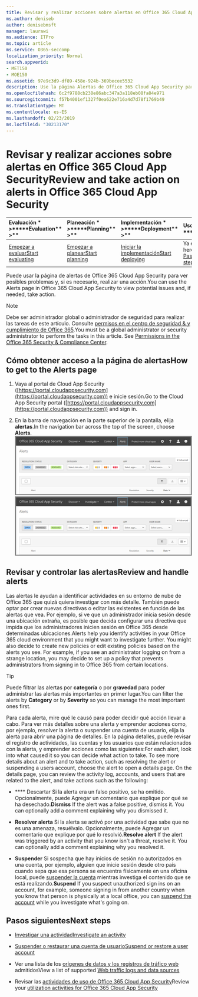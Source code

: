 ```yaml
---
title: Revisar y realizar acciones sobre alertas en Office 365 Cloud App Security
ms.author: deniseb
author: denisebmsft
manager: laurawi
ms.audience: ITPro
ms.topic: article
ms.service: O365-seccomp
localization_priority: Normal
search.appverid:
- MET150
- MOE150
ms.assetid: 97e9c3d9-df89-458e-924b-369becee5532
description: Use la página Alertas de Office 365 Cloud App Security para ver posibles problemas y emprender acciones. Puede omitir o resolver las alertas y, si es necesario, suspender una cuenta de usuario.
ms.openlocfilehash: 6c2f9788cb238e86abc347a3a118eb08fa84e971
ms.sourcegitcommit: f57b4001ef1327f0ea622e716a4d7d78f1769b49
ms.translationtype: MT
ms.contentlocale: es-ES
ms.lasthandoff: 02/23/2019
ms.locfileid: "30213170"
---
```

# <a name="review-and-take-action-on-alerts-in-office-365-cloud-app-security"></a><span data-ttu-id="7e863-104">Revisar y realizar acciones sobre alertas en Office 365 Cloud App Security</span><span class="sxs-lookup"><span data-stu-id="7e863-104">Review and take action on alerts in Office 365 Cloud App Security</span></span>
  
|<span data-ttu-id="7e863-105">Evaluación \* *\>*\*</span><span class="sxs-lookup"><span data-stu-id="7e863-105">\*\*\*\*Evaluation\*\* \>\*\*</span></span>|<span data-ttu-id="7e863-106">Planeación \* *\>*\*</span><span class="sxs-lookup"><span data-stu-id="7e863-106">\*\*\*\*Planning\*\* \>\*\*</span></span>|<span data-ttu-id="7e863-107">Implementación \* *\>*\*</span><span class="sxs-lookup"><span data-stu-id="7e863-107">\*\*\*\*Deployment\*\* \>\*\*</span></span>|<span data-ttu-id="7e863-108">Uso \* \* \* \*</span><span class="sxs-lookup"><span data-stu-id="7e863-108">\*\*\*\*Utilization\*\*\*\*</span></span>|
|:-----|:-----|:-----|:-----|
|[<span data-ttu-id="7e863-109">Empezar a evaluar</span><span class="sxs-lookup"><span data-stu-id="7e863-109">Start evaluating</span></span>](office-365-cas-overview.md) <br/> |[<span data-ttu-id="7e863-110">Empezar a planear</span><span class="sxs-lookup"><span data-stu-id="7e863-110">Start planning</span></span>](get-ready-for-office-365-cas.md) <br/> |[<span data-ttu-id="7e863-111">Iniciar la implementación</span><span class="sxs-lookup"><span data-stu-id="7e863-111">Start deploying</span></span>](turn-on-office-365-cas.md) <br/> |<span data-ttu-id="7e863-112">Ya está aquí.</span><span class="sxs-lookup"><span data-stu-id="7e863-112">You are here!</span></span>  <br/> [<span data-ttu-id="7e863-113">Pasos siguientes</span><span class="sxs-lookup"><span data-stu-id="7e863-113">Next steps</span></span>](#next-steps) <br/> |
   
<span data-ttu-id="7e863-114">Puede usar la página de alertas de Office 365 Cloud App Security para ver posibles problemas y, si es necesario, realizar una acción.</span><span class="sxs-lookup"><span data-stu-id="7e863-114">You can use the Alerts page in Office 365 Cloud App Security to view potential issues and, if needed, take action.</span></span>
  
> [!NOTE]
> <span data-ttu-id="7e863-p102">Debe ser administrador global o administrador de seguridad para realizar las tareas de este artículo. Consulte [permisos en el centro de seguridad &amp; y cumplimiento de Office 365](permissions-in-the-security-and-compliance-center.md).</span><span class="sxs-lookup"><span data-stu-id="7e863-p102">You must be a global administrator or security administrator to perform the tasks in this article. See [Permissions in the Office 365 Security &amp; Compliance Center](permissions-in-the-security-and-compliance-center.md).</span></span> 
  
## <a name="how-to-get-to-the-alerts-page"></a><span data-ttu-id="7e863-117">Cómo obtener acceso a la página de alertas</span><span class="sxs-lookup"><span data-stu-id="7e863-117">How to get to the Alerts page</span></span>

1. <span data-ttu-id="7e863-118">Vaya al portal de Cloud App Security ([https://portal.cloudappsecurity.com](https://portal.cloudappsecurity.com)) e inicie sesión.</span><span class="sxs-lookup"><span data-stu-id="7e863-118">Go to the Cloud App Security portal ([https://portal.cloudappsecurity.com](https://portal.cloudappsecurity.com)) and sign in.</span></span>
  
2. <span data-ttu-id="7e863-119">En la barra de navegación en la parte superior de la pantalla, elija **alertas**.</span><span class="sxs-lookup"><span data-stu-id="7e863-119">In the navigation bar across the top of the screen, choose **Alerts**.</span></span><br/><span data-ttu-id="7e863-120">![En la página Alertas, puede ver las alertas que se han desencadenado y las acciones que se han llevado a cabo.](media/3b53d4c9-4b13-435d-8547-8c0f9ae6b914.png)</span><span class="sxs-lookup"><span data-stu-id="7e863-120">![On the Alerts page, you can see alerts that were triggered and any actions taken.](media/3b53d4c9-4b13-435d-8547-8c0f9ae6b914.png)</span></span>
  
## <a name="review-and-handle-alerts"></a><span data-ttu-id="7e863-121">Revisar y controlar las alertas</span><span class="sxs-lookup"><span data-stu-id="7e863-121">Review and handle alerts</span></span>

<span data-ttu-id="7e863-p103">Las alertas le ayudan a identificar actividades en su entorno de nube de Office 365 que quizá quiera investigar con más detalle. También puede optar por crear nuevas directivas o editar las existentes en función de las alertas que vea. Por ejemplo, si ve que un administrador inicia sesión desde una ubicación extraña, es posible que decida configurar una directiva que impida que los administradores inicien sesión en Office 365 desde determinadas ubicaciones.</span><span class="sxs-lookup"><span data-stu-id="7e863-p103">Alerts help you identify activities in your Office 365 cloud environment that you might want to investigate further. You might also decide to create new policies or edit existing policies based on the alerts you see. For example, if you see an administrator logging on from a strange location, you may decide to set up a policy that prevents administrators from signing in to Office 365 from certain locations.</span></span>
  
> [!TIP]
> <span data-ttu-id="7e863-125">Puede filtrar las alertas por **categoría** o por **gravedad** para poder administrar las alertas más importantes en primer lugar.</span><span class="sxs-lookup"><span data-stu-id="7e863-125">You can filter the alerts by **Category** or by **Severity** so you can manage the most important ones first.</span></span> 
  
<span data-ttu-id="7e863-p104">Para cada alerta, mire qué le causó para poder decidir qué acción llevar a cabo. Para ver más detalles sobre una alerta y emprender acciones como, por ejemplo, resolver la alerta o suspender una cuenta de usuario, elija la alerta para abrir una página de detalles. En la página detalles, puede revisar el registro de actividades, las cuentas y los usuarios que están relacionados con la alerta, y emprender acciones como las siguientes:</span><span class="sxs-lookup"><span data-stu-id="7e863-p104">For each alert, look into what caused it so you can decide what action to take. To see more details about an alert and to take action, such as resolving the alert or suspending a users account, choose the alert to open a details page. On the details page, you can review the activity log, accounts, and users that are related to the alert, and take actions such as the following:</span></span>
  
- <span data-ttu-id="7e863-p105">\*\*\*\* Descartar Si la alerta era un falso positivo, se ha omitido. Opcionalmente, puede Agregar un comentario que explique por qué se ha desechado.</span><span class="sxs-lookup"><span data-stu-id="7e863-p105">**Dismiss** If the alert was a false positive, dismiss it. You can optionally add a comment explaining why you dismissed it.</span></span> 
    
- <span data-ttu-id="7e863-p106">**Resolver alerta** Si la alerta se activó por una actividad que sabe que no es una amenaza, resuélvalo. Opcionalmente, puede Agregar un comentario que explique por qué lo resolvió.</span><span class="sxs-lookup"><span data-stu-id="7e863-p106">**Resolve alert** If the alert was triggered by an activity that you know isn't a threat, resolve it. You can optionally add a comment explaining why you resolved it.</span></span> 
    
- <span data-ttu-id="7e863-133">**Suspender** Si sospecha que hay inicios de sesión no autorizados en una cuenta, por ejemplo, alguien que inicie sesión desde otro país cuando sepa que esa persona se encuentra físicamente en una oficina local, puede [suspender la cuenta](suspend-or-restore-an-account-in-ocas.md) mientras investiga el contenido que se está realizando.</span><span class="sxs-lookup"><span data-stu-id="7e863-133">**Suspend** If you suspect unauthorized sign ins on an account, for example, someone signing in from another country when you know that person is physically at a local office, you can [suspend the account](suspend-or-restore-an-account-in-ocas.md) while you investigate what's going on.</span></span> 
    
## <a name="next-steps"></a><span data-ttu-id="7e863-134">Pasos siguientes</span><span class="sxs-lookup"><span data-stu-id="7e863-134">Next steps</span></span>

- [<span data-ttu-id="7e863-135">Investigar una actividad</span><span class="sxs-lookup"><span data-stu-id="7e863-135">Investigate an activity</span></span>](investigate-an-activity-in-office-365-cas.md)
    
- [<span data-ttu-id="7e863-136">Suspender o restaurar una cuenta de usuario</span><span class="sxs-lookup"><span data-stu-id="7e863-136">Suspend or restore a user account</span></span>](suspend-or-restore-an-account-in-ocas.md)
    
- <span data-ttu-id="7e863-137">Ver una lista de los [orígenes de datos y los registros de tráfico web](web-traffic-logs-and-data-sources-for-ocas.md) admitidos</span><span class="sxs-lookup"><span data-stu-id="7e863-137">View a list of supported [Web traffic logs and data sources](web-traffic-logs-and-data-sources-for-ocas.md)</span></span>
    
- <span data-ttu-id="7e863-138">Revisar las [actividades de uso de Office 365 Cloud App Security](utilization-activities-for-ocas.md)</span><span class="sxs-lookup"><span data-stu-id="7e863-138">Review your [utilization activities for Office 365 Cloud App Security](utilization-activities-for-ocas.md)</span></span>
    

